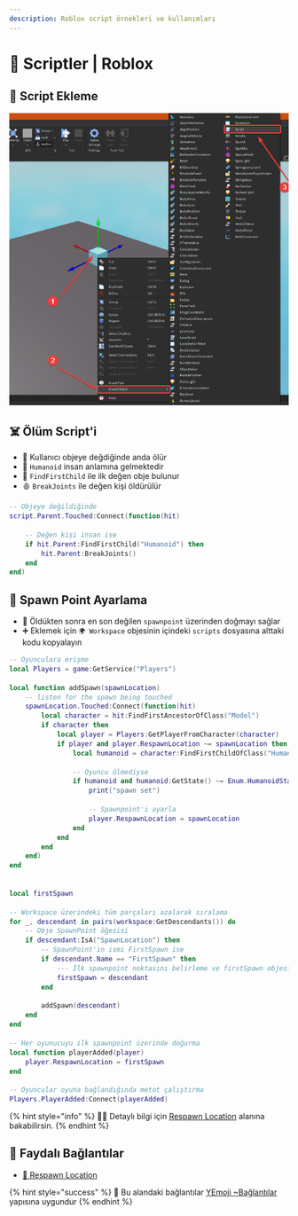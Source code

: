 ```yaml
---
description: Roblox script örnekleri ve kullanımları
---
```


# 📜 Scriptler \| Roblox

## 🎌 Script Ekleme

![](../../.gitbook/assets/robloxstudio_addscript.png)

## ☠️ Ölüm Script'i

* 🤵 Kullanıcı objeye değdiğinde anda ölür
* 🤵 `Humanoid` insan anlamına gelmektedir
* 🦄 `FindFirstChild` ile ilk değen obje bulunur
* 🩸 `BreakJoints` ile değen kişi öldürülür

```lua
-- Objeye değildiğinde
script.Parent.Touched:Connect(function(hit)

	-- Değen kişi insan ise
	if hit.Parent:FindFirstChild("Humanoid") then 
		hit.Parent:BreakJoints()
	end
end)
```

## 🐣 Spawn Point Ayarlama

* 🚄 Öldükten sonra en son değilen `spawnpoint` üzerinden doğmayı sağlar
* ➕ Eklemek için `🌍 Workspace` objesinin içindeki `scripts` dosyasına alttaki kodu kopyalayın

```lua
-- Oyunculara erişme
local Players = game:GetService("Players")
 
local function addSpawn(spawnLocation)
	-- listen for the spawn being touched
	spawnLocation.Touched:Connect(function(hit)
		local character = hit:FindFirstAncestorOfClass("Model")
		if character then
			local player = Players:GetPlayerFromCharacter(character)
			if player and player.RespawnLocation ~= spawnLocation then
				local humanoid = character:FindFirstChildOfClass("Humanoid")
				
				-- Oyuncu ölmediyse
				if humanoid and humanoid:GetState() ~= Enum.HumanoidStateType.Dead then
					print("spawn set")
					
					-- Spawnpoint'i ayarla
					player.RespawnLocation = spawnLocation
				end
			end
		end
	end)
end
 

local firstSpawn

-- Workspace üzerindeki tüm parçaları azalarak sıralama
for _, descendant in pairs(workspace:GetDescendants()) do
	-- Obje SpawnPoint öğesisi
	if descendant:IsA("SpawnLocation") then
		-- SpawnPoint'in ismi FirstSpawn ise
		if descendant.Name == "FirstSpawn" then
			--- İlk spawnpoint noktasını belirleme ve firstSpawn objesine atama
			firstSpawn = descendant
		end
		
		addSpawn(descendant)
	end
end

-- Her oyunucuyu ilk spawnpoint üzerinde doğurma
local function playerAdded(player)
	player.RespawnLocation = firstSpawn
end
 
-- Oyuncular oyuna bağlandığında metot çalıştırma
Players.PlayerAdded:Connect(playerAdded)
```

{% hint style="info" %}
‍🧙‍♂ Detaylı bilgi için [Respawn Location](https://developer.roblox.com/en-us/api-reference/property/Player/RespawnLocation) alanına bakabilirsin.
{% endhint %}

## 🔗 Faydalı Bağlantılar

* [📖 Respawn Location](https://developer.roblox.com/en-us/api-reference/property/Player/RespawnLocation)

{% hint style="success" %}
🚀 Bu alandaki bağlantılar [YEmoji ~Bağlantılar](https://emoji.yemreak.com/kullanim/baglantilar) yapısına uygundur
{% endhint %}

